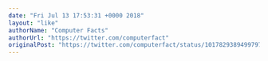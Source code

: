 ```yaml
---
date: "Fri Jul 13 17:53:31 +0000 2018"
layout: "like"
authorName: "Computer Facts"
authorUrl: "https://twitter.com/computerfact"
originalPost: "https://twitter.com/computerfact/status/1017829389499797504"
---
```

